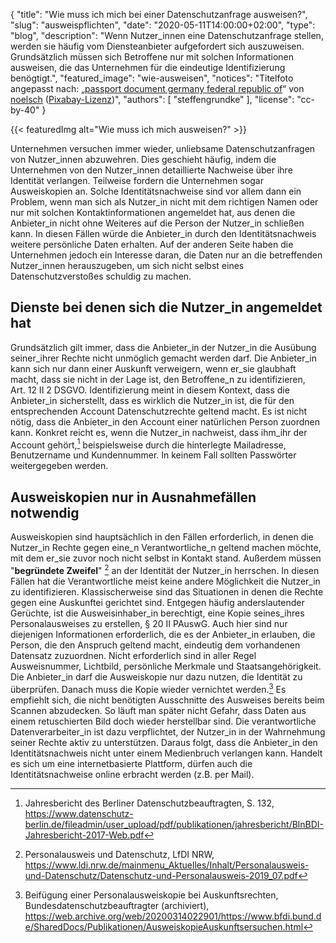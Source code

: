 {
    "title": "Wie muss ich mich bei einer Datenschutzanfrage ausweisen?",
    "slug": "ausweispflichten",
    "date": "2020-05-11T14:00:00+02:00",
    "type": "blog",
    "description": "Wenn Nutzer_innen eine Datenschutzanfrage stellen, werden sie häufig vom Diensteanbieter aufgefordert sich auszuweisen. Grundsätzlich müssen sich Betroffene nur mit solchen Informationen ausweisen, die das Unternehmen für die eindeutige Identifizierung benögtigt.",
    "featured_image": "wie-ausweisen",
    "notices": "Titelfoto angepasst nach: „[passport document germany federal republic of](https://pixabay.com/photos/passport-document-germany-249420/)“ von [noelsch](https://pixabay.com/users/noelsch-136390/) ([Pixabay-Lizenz](https://pixabay.com/service/license/))",
    "authors": [ "steffengrundke" ],
    "license": "cc-by-40"
}

{{< featuredImg alt="Wie muss ich mich ausweisen?" >}}

Unternehmen versuchen immer wieder, unliebsame Datenschutzanfragen von Nutzer_innen abzuwehren. Dies geschieht häufig, indem die Unternehmen von den Nutzer_innen detaillierte Nachweise über ihre Identität verlangen. Teilweise fordern die Unternehmen sogar Ausweiskopien an. Solche Identitätsnachweise sind vor allem dann ein Problem, wenn man sich als Nutzer_in nicht mit dem richtigen Namen oder nur mit solchen Kontaktinformationen angemeldet hat, aus denen die Anbieter_in nicht ohne Weiteres auf die Person der Nutzer_in schließen kann. In diesen Fällen würde die Anbieter_in durch den Identitätsnachweis weitere persönliche Daten erhalten. Auf der anderen Seite haben die Unternehmen jedoch ein Interesse daran, die Daten nur an die betreffenden Nutzer_innen herauszugeben, um sich nicht selbst eines Datenschutzverstoßes schuldig zu machen.

## Dienste bei denen sich die Nutzer_in angemeldet hat

Grundsätzlich gilt immer, dass die Anbieter_in der Nutzer_in die Ausübung seiner_ihrer Rechte nicht unmöglich gemacht werden darf. Die Anbieter_in kann sich nur dann einer Auskunft verweigern, wenn er_sie glaubhaft macht, dass sie nicht in der Lage ist, den Betroffene_n zu identifizieren, Art. 12 II 2 DSGVO. Identifizierung meint in diesem Kontext, dass die Anbieter_in sicherstellt, dass es wirklich die Nutzer_in ist, die für den entsprechenden Account Datenschutzrechte geltend macht. Es ist nicht nötig, dass die Anbieter_in den Account einer natürlichen Person zuordnen kann. Konkret reicht es, wenn die Nutzer_in nachweist, dass ihm_ihr der Account gehört,[^1] beispielsweise durch die hinterlegte Mailadresse, Benutzername und Kundennummer. In keinem Fall sollten Passwörter weitergegeben werden.

## Ausweiskopien nur in Ausnahmefällen notwendig

Ausweiskopien sind hauptsächlich in den Fällen erforderlich, in denen die Nutzer_in Rechte gegen eine_n Verantwortliche_n geltend machen möchte, mit dem er_sie zuvor noch nicht selbst in Kontakt stand. Außerdem müssen "**begründete Zweifel**" [^2] an der Identität der Nutzer_in herrschen. In diesen Fällen hat die Verantwortliche meist keine andere Möglichkeit die Nutzer_in zu identifizieren. Klassischerweise sind das Situationen in denen die Rechte gegen eine Auskunftei gerichtet sind. Entgegen häufig anderslautender Gerüchte, ist die Ausweisinhaber_in berechtigt, eine Kopie seines_ihres Personalausweises zu erstellen, § 20 II PAuswG. Auch hier sind nur diejenigen Informationen erforderlich, die es der Anbieter_in erlauben, die Person, die den Anspruch geltend macht, eindeutig dem vorhandenen Datensatz zuzuordnen. Nicht erforderlich sind in aller Regel Ausweisnummer, Lichtbild, persönliche Merkmale und Staatsangehörigkeit. Die Anbieter_in darf die Ausweiskopie nur dazu nutzen, die Identität zu überprüfen. Danach muss die Kopie wieder vernichtet werden.[^3] Es empfiehlt sich, die nicht benötigten Ausschnitte des Ausweises bereits beim Scannen abzudecken. So läuft man später nicht Gefahr, dass Daten aus einem retuschierten Bild doch wieder herstellbar sind. Die verantwortliche Datenverarbeiter_in ist dazu verpflichtet, der Nutzer_in in der Wahrnehmung seiner Rechte aktiv zu unterstützen. Daraus folgt, dass die Anbieter_in den Identitätsnachweis nicht unter einem Medienbruch verlangen kann. Handelt es sich um eine internetbasierte Plattform, dürfen auch die Identitätsnachweise online erbracht werden (z.B. per Mail).

[^1]: Jahresbericht des Berliner Datenschutzbeauftragten, S. 132, https://www.datenschutz-berlin.de/fileadmin/user_upload/pdf/publikationen/jahresbericht/BlnBDI-Jahresbericht-2017-Web.pdf  
[^2]: Personalausweis und Datenschutz, LfDI NRW, https://www.ldi.nrw.de/mainmenu_Aktuelles/Inhalt/Personalausweis-und-Datenschutz/Datenschutz-und-Personalausweis-2019_07.pdf  
[^3]: Beifügung einer Personalausweiskopie bei Auskunftsrechten, Bundesdatenschutzbeauftragter (archiviert), https://web.archive.org/web/20200314022901/https://www.bfdi.bund.de/SharedDocs/Publikationen/AusweiskopieAuskunftsersuchen.html

